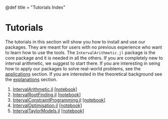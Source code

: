 @def title = "Tutorials Index"

# Tutorials

The tutorials in this section will show you how to install and use our packages. They are meant for users with no previous experience who want to learn how to use the tools. The `IntervalArithmetic.jl` package is the core package and it is needed in all the others. If you are completely new to interval arithmetic, we suggest to start there. If you are interesting in seing how to apply our packages to solve real-world problems, see the [applications](/pages/howTo/index.md) section. If you are interested in the theoretical background see the [explanations](/pages/explanations/index.md) section. 

1. [IntervalArithmetic.jl](/pages/tutorials/tutorialArithmetic/) [[notebook]](www.google.com)
2. [IntervalRootFinding.jl](/pages/tutorials/tutorialRootfinding/) [[notebook]](/notebooks/intervalRootFindingTutorial.ipynb)
3. [IntervalConstraintProgramming.jl](/pages/tutorials/tutorialConstraintProgramming/) [[notebook]]()
4. [IntervalOptimisation.jl](/pages/tutorials/tutorialOptimisation/) [[notebook]](/notebooks/intervalOptimisationTutorial.ipynb)
5. [IntervalTaylorModels.jl](/pages/tutorials/tutorialTaylor/) [[notebook]]()